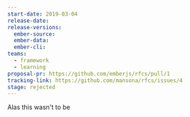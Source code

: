 ```yaml
---
start-date: 2019-03-04
release-date:
release-versions:
  ember-source:
  ember-data:
  ember-cli:
teams:
  - framework
  - learning
proposal-pr: https://github.com/emberjs/rfcs/pull/1
tracking-link: https://github.com/mansona/rfcs/issues/4
stage: rejected
---
```

Alas this wasn't to be
